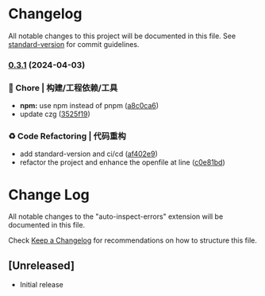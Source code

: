 # Changelog

All notable changes to this project will be documented in this file. See [standard-version](https://github.com/conventional-changelog/standard-version) for commit guidelines.

### [0.3.1](https://github.com/Henrycheheng/auto-inspect-errors/compare/v0.2.0...v0.3.1) (2024-04-03)


### 🚀 Chore | 构建/工程依赖/工具

* **npm:**  use npm instead of pnpm ([a8c0ca6](https://github.com/Henrycheheng/auto-inspect-errors/commit/a8c0ca6d5351b40ad69e5bafb408a0439736e594))
* update czg ([3525f19](https://github.com/Henrycheheng/auto-inspect-errors/commit/3525f19c717f2505b422edcc0311f2ff6c529785))


### ♻️ Code Refactoring | 代码重构

* add standard-version and ci/cd ([af402e9](https://github.com/Henrycheheng/auto-inspect-errors/commit/af402e937de4e7a982e4a2256eb21b1af5cbd9fc))
* refactor the project and enhance the openfile at line ([c0e81bd](https://github.com/Henrycheheng/auto-inspect-errors/commit/c0e81bd2dbe40cfa768520c00e42485a03683f23))

# Change Log

All notable changes to the "auto-inspect-errors" extension will be documented in this file.

Check [Keep a Changelog](http://keepachangelog.com/) for recommendations on how to structure this file.

## [Unreleased]

- Initial release